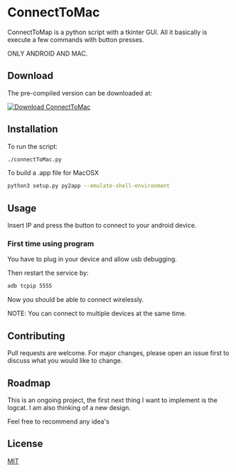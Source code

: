 # ConnectToMac

ConnectToMap is a python script with a tkinter GUI. All it basically is execute a few commands with button presses. 

ONLY ANDROID AND MAC.

## Download

The pre-compiled version can be downloaded at:

[![Download ConnectToMac](https://a.fsdn.com/con/app/sf-download-button)](https://sourceforge.net/projects/connect-phone-mac/files/latest/download)

## Installation

To run the script:

```bash
./connectToMac.py
```

To build a .app file for MacOSX

```bash
python3 setup.py py2app --emulate-shell-environment
```

## Usage

Insert IP and press the button to connect to your android device.

### First time using program

You have to plug in your device and allow usb debugging. 

Then restart the service by:

```bash
adb tcpip 5555
```

Now you should be able to connect wirelessly.

NOTE: You can connect to multiple devices at the same time.

## Contributing
Pull requests are welcome. For major changes, please open an issue first to discuss what you would like to change.

## Roadmap
This is an ongoing project, the first next thing I want to implement is the logcat. I am also thinking of a new design. 

Feel free to recommend any idea's

## License
[MIT](https://choosealicense.com/licenses/mit/)
